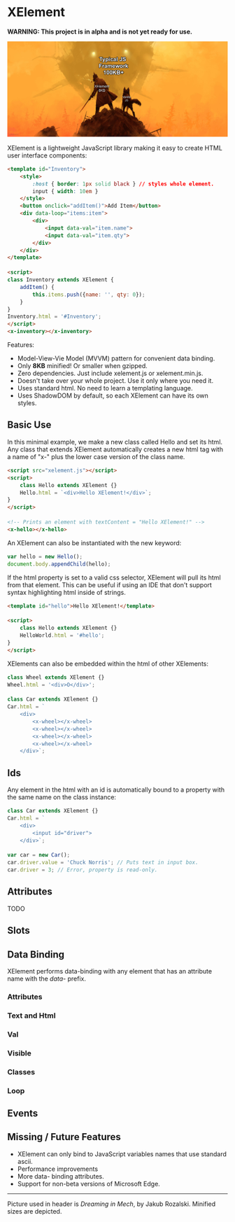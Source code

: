 # XElement

**WARNING: This project is in alpha and is not yet ready for use.**

![header](img/header.jpg)

XElement  is a lightweight JavaScript library making it easy to create HTML user interface components:

```html
<template id="Inventory">
	<style>
        :host { border: 1px solid black } // styles whole element.
        input { width: 10em }
    </style>
    <button onclick="addItem()">Add Item</button>
    <div data-loop="items:item">
        <div>
            <input data-val="item.name">
            <input data-val="item.qty">
        </div>
    </div>
</template>

<script>
class Inventory extends XElement {
    addItem() {
        this.items.push({name: '', qty: 0});
    }
}
Inventory.html = '#Inventory';
</script>
<x-inventory></x-inventory>
```

Features:

- Model-View-Vie Model (MVVM) pattern for convenient data binding.
- Only **8KB** minified!  Or smaller when gzipped.
- Zero dependencies.  Just include xelement.js or xelement.min.js.
- Doesn't take over your whole project.  Use it only where you need it.
- Uses standard html.  No need to learn a templating language.
- Uses ShadowDOM by default, so each XElement can have its own styles.

## Basic Use

In this minimal example, we make a new class called Hello and set its html.  Any class that extends XElement automatically creates a new html tag with a name of "x-" plus the lower case version of the class name.

```html
<script src="xelement.js"></script>
<script>
	class Hello extends XElement {}
    Hello.html = `<div>Hello XElement!</div>`;
}
</script>

<!-- Prints an element with textContent = "Hello XElement!" -->
<x-hello></x-hello>
```

An XElement can also be instantiated with the new keyword:

```javascript
var hello = new Hello();
document.body.appendChild(hello);
```

If the html property is set to a valid css selector, XElement will pull its html from that element.  This can be useful if using an IDE that don't support syntax highlighting html inside of strings.

```html
<template id="hello">Hello XElement!</template>

<script>
	class Hello extends XElement {}
    HelloWorld.html = '#hello';
}
</script>
```

XElements can also be embedded within the html of other XElements:

```javascript
class Wheel extends XElement {}
Wheel.html = '<div>O</div>';

class Car extends XElement {}
Car.html = `
	<div>
		<x-wheel></x-wheel>
        <x-wheel></x-wheel>
        <x-wheel></x-wheel>
        <x-wheel></x-wheel>
	</div>`;
```

## Ids

Any element in the html with an id is automatically bound to a property with the same name on the class instance:

```javascript
class Car extends XElement {}
Car.html = `
	<div>
		<input id="driver">
	</div>`;

var car = new Car();
car.driver.value = 'Chuck Norris'; // Puts text in input box.
car.driver = 3; // Error, property is read-only.
```

## Attributes

TODO

## Slots

## Data Binding

XElement performs data-binding with any element that has an attribute name with the *data-* prefix.

### Attributes

### Text and Html

### Val

### Visible

### Classes

### Loop



## Events





## Missing / Future Features

- XElement can only bind to JavaScript variables names that use standard ascii.
- Performance improvements
- More data- binding attributes.
- Support for non-beta versions of Microsoft Edge.



---

Picture used in header is *Dreaming in Mech*, by Jakub Rozalski.  Minified sizes are depicted.

